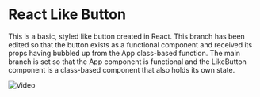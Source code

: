# React Like Button

This is a basic, styled like button created in React.
This branch has been edited so that the button exists as a functional component and received its props having bubbled up from the App class-based function. The main branch is set so that the App component is functional and the LikeButton component is a class-based component that also holds its own state.

![Video](https://gifs.com/gif/react-like-button-Jy517g)